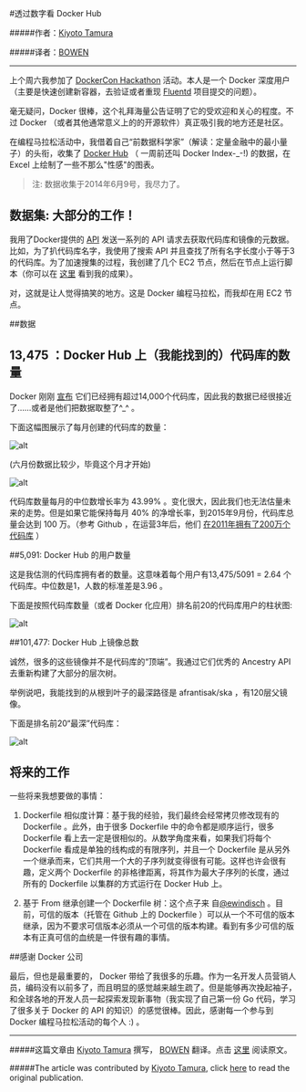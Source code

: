 #透过数字看 Docker Hub


#####作者：[Kiyoto Tamura](https://twitter.com/kiyototamura)

#####译者：[BOWEN](https://github.com/iambowen)

***
上个周六我参加了 [DockerCon Hackathon](http://www.meetup.com/Docker-meetups/events/170030222/) 活动。本人是一个 Docker 深度用户（主要是快速创建新容器，去验证或者重现 [Fluentd](http://www.fluentd.org/) 项目提交的问题）。

毫无疑问，Docker 很棒，这个礼拜海量公告证明了它的受欢迎和关心的程度。不过 Docker （或者其他通常意义上的的开源软件）真正吸引我的地方还是社区。


在编程马拉松活动中，我借着自己“前数据科学家”（解读：定量金融中的最小量子）的头衔，收集了 [Docker Hub](http://hub.docker.io/) （ 一周前还叫 Docker Index-_-!) 的数据，在 Excel 上绘制了一些不那么"性感"的图表。

>注: 数据收集于2014年6月9号，我尽力了。


## 数据集: 大部分的工作！

我用了Docker提供的 [API](http://docs.docker.com/reference/api/docker-io_api/) 发送一系列的 API 请求去获取代码库和镜像的元数据。比如，为了扒代码库名字，我使用了搜索 API 并且查找了所有名字长度小于等于3的代码库。为了加速搜集的过程，我创建了几个 EC2 节点，然后在节点上运行脚本（你可以在 [这里](https://github.com/kiyoto/docker-hackathon) 看到我的成果）。

对，这就是让人觉得搞笑的地方。这是 Docker 编程马拉松，而我却在用 EC2 节点。

##数据


## 13,475 ：Docker Hub 上（我能找到的）代码库的数量

Docker 刚刚 [宣布](https://www.dockboard.org/announcing-docker-hub-and-official-repositories/) 它们已经拥有超过14,000个代码库，因此我的数据已经很接近了……或者是他们把数据取整了^_^ 。

下面这幅图展示了每月创建的代码库的数量：

![alt](http://resource.docker.cn/repos-created-per-month.png)

(六月份数据比较少，毕竟这个月才开始)

![alt](http://resource.docker.cn/m2m-growth.png)

代码库数量每月的中位数增长率为 43.99% 。变化很大，因此我们也无法估量未来的走势。但是如果它能保持每月 40% 的净增长率，到2015年9月份，代码库总量会达到 100 万。（参考 Github ，在运营3年后，他们 [在2011年拥有了200万个代码库](https://github.com/blog/841-those-are-some-big-numbers) ）

##5,091: Docker Hub 的用户数量

这是我估测的代码库拥有者的数量。这意味着每个用户有13,475/5091 = 2.64 个代码库。中位数是1，人数的标准差是3.96 。

下面是按照代码库数量（或者 Docker 化应用）排名前20的代码库用户的柱状图:

![alt](http://resource.docker.cn/top-20-repo-owners.png)


##101,477: Docker Hub 上镜像总数

诚然，很多的这些镜像并不是代码库的“顶端”。我通过它们优秀的 Ancestry API 去重新构建了大部分的层次树。

举例说吧，我能找到的从根到叶子的最深路径是 afrantisak/ska ，有120层父镜像。

下面是排名前20“最深”代码库：

![alt](http://resource.docker.cn/top-20-deepest-repos.png)

## 将来的工作

一些将来我想要做的事情：

1. Dockerfile 相似度计算：基于我的经验，我们最终会经常拷贝修改现有的 Dockerfile 。此外，由于很多 Dockerfile 中的命令都是顺序运行，很多 Dockerfile 看上去一定是很相似的。从数学角度来看，如果我们将每个 Dockerfile 看成是单独的线构成的有限序列，并且一个 Dockerfile 是从另外一个继承而来，它们共用一个大的子序列就变得很有可能。这样也许会很有趣，定义两个 Dockerfile 的非格律距离，将其作为最大子序列的长度，通过所有的 Dockerfile 以集群的方式运行在 Docker Hub 上。

2. 基于 From 继承创建一个 Dockerfile 树：这个点子来 自[@ewindisch](http://github.com/ewindisch) 。目前，可信的版本（托管在 Github 上的 Dockerfile ）可以从一个不可信的版本继承，因为不要求可信版本必须从一个可信的版本构建。看到有多少可信的版本有正真可信的血统是一件很有趣的事情。


##感谢 Docker 公司

最后，但也是最重要的， Docker 带给了我很多的乐趣。作为一名开发人员营销人员，编码没有以前多了，而且明显的感觉越来越生疏了。但是能够再次挽起袖子，和全球各地的开发人员一起探索发现新事物（我实现了自己第一份 Go 代码，学习了很多关于 Docker 的 API 的知识）的感觉很棒。因此，感谢每一个参与到 Docker 编程马拉松活动的每个人 :) 。

***

#####这篇文章由 [Kiyoto Tamura](https://twitter.com/kiyototamura) 撰写， [BOWEN](https://github.com/iambowen) 翻译。点击 [这里](http://kiyototamura.tumblr.com/post/88454980152/docker-hub-by-the-numbers-my-docker-hackathon) 阅读原文。

#####The article was contributed by [Kiyoto Tamura](https://twitter.com/kiyototamura), click [here](http://kiyototamura.tumblr.com/post/88454980152/docker-hub-by-the-numbers-my-docker-hackathon) to read the original publication.
